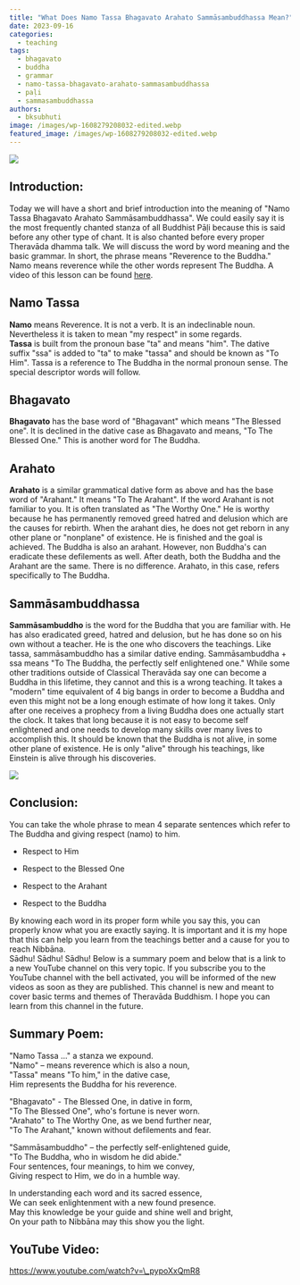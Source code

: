 ```yaml
---
title: "What Does Namo Tassa Bhagavato Arahato Sammāsambuddhassa Mean?"
date: 2023-09-16
categories: 
  - teaching
tags: 
  - bhagavato
  - buddha
  - grammar
  - namo-tassa-bhagavato-arahato-sammasambuddhassa
  - paḷi
  - sammasambuddhassa
authors: 
  - bksubhuti
image: /images/wp-1608279208032-edited.webp
featured_image: /images/wp-1608279208032-edited.webp
---
```


![](/images/namo-cover.webp)

## Introduction:

Today we will have a short and brief introduction into the meaning of "Namo Tassa Bhagavato Arahato Sammāsambuddhassa". We could easily say it is the most frequently chanted stanza of all Buddhist Pāḷi because this is said before any other type of chant. It is also chanted before every proper Theravāda dhamma talk. We will discuss the word by word meaning and the basic grammar. In short, the phrase means "Reverence to the Buddha." Namo means reverence while the other words represent The Buddha. A video of this lesson can be found [here](https://www.youtube.com/watch?v=_pypoXxQmR8).

## Namo Tassa

**Namo** means Reverence. It is not a verb. It is an indeclinable noun. Nevertheless it is taken to mean "my respect" in some regards.  
**Tassa** is built from the pronoun base "ta" and means "him". The dative suffix "ssa" is added to "ta" to make "tassa" and should be known as "To Him". Tassa is a reference to The Buddha in the normal pronoun sense. The special descriptor words will follow.

## Bhagavato

**Bhagavato** has the base word of "Bhagavant" which means "The Blessed one". It is declined in the dative case as Bhagavato and means, "To The Blessed One." This is another word for The Buddha.

## Arahato

**Arahato** is a similar grammatical dative form as above and has the base word of "Arahant." It means "To The Arahant". If the word Arahant is not familiar to you. It is often translated as "The Worthy One." He is worthy because he has permanently removed greed hatred and delusion which are the causes for rebirth. When the arahant dies, he does not get reborn in any other plane or "nonplane" of existence. He is finished and the goal is achieved. The Buddha is also an arahant. However, non Buddha's can eradicate these defilements as well. After death, both the Buddha and the Arahant are the same. There is no difference. Arahato, in this case, refers specifically to The Buddha.  

## Sammāsambuddhassa

**Sammāsambuddho** is the word for the Buddha that you are familiar with. He has also eradicated greed, hatred and delusion, but he has done so on his own without a teacher. He is the one who discovers the teachings. Like tassa, sammāsambuddho has a similar dative ending. Sammāsambuddha + ssa means "To The Buddha, the perfectly self enlightened one." While some other traditions outside of Classical Theravāda say one can become a Buddha in this lifetime, they cannot and this is a wrong teaching. It takes a "modern" time equivalent of 4 big bangs in order to become a Buddha and even this might not be a long enough estimate of how long it takes. Only after one receives a prophecy from a living Buddha does one actually start the clock. It takes that long because it is not easy to become self enlightened and one needs to develop many skills over many lives to accomplish this. It should be known that the Buddha is not alive, in some other plane of existence. He is only "alive" through his teachings, like Einstein is alive through his discoveries.

![](/images/wp-1608279208032-edited.webp)

## Conclusion:

You can take the whole phrase to mean 4 separate sentences which refer to The Buddha and giving respect (namo) to him.

- Respect to Him

- Respect to the Blessed One

- Respect to the Arahant

- Respect to the Buddha

By knowing each word in its proper form while you say this, you can properly know what you are exactly saying. It is important and it is my hope that this can help you learn from the teachings better and a cause for you to reach Nibbāna.  
Sādhu! Sādhu! Sādhu! Below is a summary poem and below that is a link to a new YouTube channel on this very topic. If you subscribe you to the YouTube channel with the bell activated, you will be informed of the new videos as soon as they are published. This channel is new and meant to cover basic terms and themes of Theravāda Buddhism. I hope you can learn from this channel in the future.

## Summary Poem:

"Namo Tassa ..." a stanza we expound.  
"Namo" – means reverence which is also a noun,  
"Tassa" means "To him," in the dative case,  
Him represents the Buddha for his reverence.

"Bhagavato" - The Blessed One, in dative in form,  
"To The Blessed One", who's fortune is never worn.  
"Arahato" to The Worthy One, as we bend further near,  
"To The Arahant," known without defilements and fear.

"Sammāsambuddho" – the perfectly self-enlightened guide,  
"To The Buddha, who in wisdom he did abide."  
Four sentences, four meanings, to him we convey,  
Giving respect to Him, we do in a humble way.

In understanding each word and its sacred essence,  
We can seek enlightenment with a new found presence.  
May this knowledge be your guide and shine well and bright,  
On your path to Nibbāna may this show you the light.

## YouTube Video:

https://www.youtube.com/watch?v=\_pypoXxQmR8